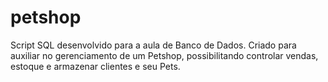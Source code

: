 # petshop
 Script SQL desenvolvido para a aula de Banco de Dados. Criado para auxiliar no gerenciamento de um Petshop, possibilitando controlar vendas, estoque e armazenar clientes e seu Pets.
